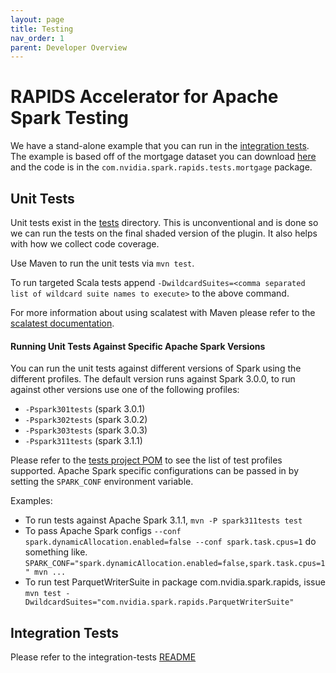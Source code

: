 ```yaml
---
layout: page
title: Testing
nav_order: 1
parent: Developer Overview
---
```

# RAPIDS Accelerator for Apache Spark Testing

We have a stand-alone example that you can run in the [integration tests](../integration_tests).
The example is based off of the mortgage dataset you can download
[here](http://www.fanniemae.com/portal/funding-the-market/data/loan-performance-data.html)
and the code is in the `com.nvidia.spark.rapids.tests.mortgage` package.

## Unit Tests

Unit tests exist in the [tests]() directory. This is unconventional and is done so we can run the 
tests on the final shaded version of the plugin. It also helps with how we collect code coverage. 

Use Maven to run the unit tests via `mvn test`.

To run targeted Scala tests append `-DwildcardSuites=<comma separated list of wildcard suite
 names to execute>` to the above command. 
 
For more information about using scalatest with Maven please refer to the
[scalatest documentation](https://www.scalatest.org/user_guide/using_the_scalatest_maven_plugin).
    
#### Running Unit Tests Against Specific Apache Spark Versions
You can run the unit tests against different versions of Spark using the different profiles. The
default version runs against Spark 3.0.0, to run against other versions use one of the following
 profiles:
   - `-Pspark301tests` (spark 3.0.1)
   - `-Pspark302tests` (spark 3.0.2)
   - `-Pspark303tests` (spark 3.0.3)
   - `-Pspark311tests` (spark 3.1.1)

Please refer to the [tests project POM](pom.xml) to see the list of test profiles supported.
Apache Spark specific configurations can be passed in by setting the `SPARK_CONF` environment
variable.

Examples: 
- To run tests against Apache Spark 3.1.1, 
 `mvn -P spark311tests test` 
- To pass Apache Spark configs `--conf spark.dynamicAllocation.enabled=false --conf spark.task.cpus=1` do something like.
 `SPARK_CONF="spark.dynamicAllocation.enabled=false,spark.task.cpus=1" mvn ...`
- To run test ParquetWriterSuite in package com.nvidia.spark.rapids, issue `mvn test -DwildcardSuites="com.nvidia.spark.rapids.ParquetWriterSuite"`

## Integration Tests

Please refer to the integration-tests [README](../integration_tests/README.md)
